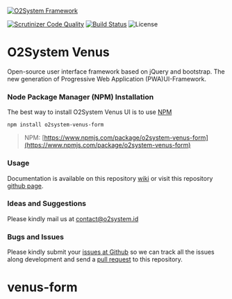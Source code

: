 [![O2System Framework](http://o2system.id/assets/img/logo/logo-200px.png?logo)](http://o2system.id)

[![Scrutinizer Code Quality](https://scrutinizer-ci.com/g/o2system/venus-form/badges/quality-score.png?b=master)](https://scrutinizer-ci.com/g/o2system/venus-form/?branch=master)
[![Build Status](https://scrutinizer-ci.com/g/o2system/venus-form/badges/build.png?b=master)](https://scrutinizer-ci.com/g/o2system/venus-form/build-status/master)
![License](https://img.shields.io/github/license/o2system/venus-form.svg)

# O2System Venus
Open-source user interface framework based on jQuery and bootstrap. The new generation of Progressive Web Application (PWA)UI-Framework.

### Node Package Manager (NPM) Installation
The best way to install O2System Venus UI is to use [NPM](https://npmjs.org)
```
npm install o2system-venus-form
```
> NPM: [https://www.npmjs.com/package/o2system-venus-form](https://www.npmjs.com/package/o2system-venus-form)

### Usage
Documentation is available on this repository [wiki](https://github.com/o2system/venus-form/wiki) or visit this repository [github page](https://github.com/o2system/venus-form).

### Ideas and Suggestions
Please kindly mail us at [contact@o2system.id](mailto:contact@o2system.id])

### Bugs and Issues
Please kindly submit your [issues at Github](http://github.com/o2system/venus-form/issues) so we can track all the issues along development and send a [pull request](http://github.com/o2system/venus-form/pulls) to this repository.


# venus-form
